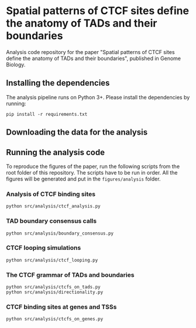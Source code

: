# Spatial patterns of CTCF sites define the anatomy of TADs and their boundaries
Analysis code repository for the paper "Spatial patterns of CTCF sites define the anatomy of TADs and their boundaries", published in Genome Biology.


## Installing the dependencies
The analysis pipeline runs on Python 3+. Please install the dependencies by running:
```
pip install -r requirements.txt
```

## Downloading the data for the analysis


## Running the analysis code
To reproduce the figures of the paper, run the following scripts from the root folder of this repository. The scripts have to be run in order. All the figures will be generated and put in the `figures/analysis` folder.

### Analysis of CTCF binding sites
```
python src/analysis/ctcf_analysis.py
```

### TAD boundary consensus calls
```
python src/analysis/boundary_consensus.py
```

### CTCF looping simulations
```
python src/analysis/ctcf_looping.py
```

### The CTCF grammar of TADs and boundaries
```
python src/analysis/ctcfs_on_tads.py
python src/analysis/directionality.py
```

### CTCF binding sites at genes and TSSs
```
python src/analysis/ctcfs_on_genes.py
```